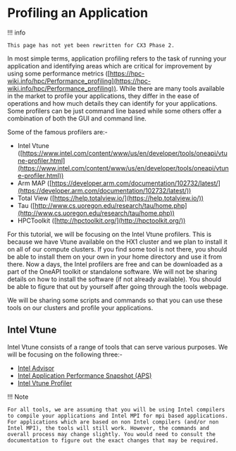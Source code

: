 # Profiling an Application

!!! info

    This page has not yet been rewritten for CX3 Phase 2.

In most simple terms, application profiling refers to the task of running your application and identifying areas which are critical for improvement by using some performance metrics ([https://hpc-wiki.info/hpc/Performance_profiling](https://hpc-wiki.info/hpc/Performance_profiling)). While there are many tools available in the market to profile your applications, they differ in the ease of operations and how much details they can identify for your applications. Some profilers can be just command line based while some others offer a combination of both the GUI and command line.

Some of the famous profilers are:-

* Intel Vtune ([https://www.intel.com/content/www/us/en/developer/tools/oneapi/vtune-profiler.html](https://www.intel.com/content/www/us/en/developer/tools/oneapi/vtune-profiler.html))
* Arm MAP ([https://developer.arm.com/documentation/102732/latest/](https://developer.arm.com/documentation/102732/latest/))
* Total View ([https://help.totalview.io/](https://help.totalview.io/))
* Tau ([http://www.cs.uoregon.edu/research/tau/home.php](http://www.cs.uoregon.edu/research/tau/home.php))
* HPCToolkit ([http://hpctoolkit.org/](http://hpctoolkit.org/))

For this tutorial, we will be focusing on the Intel Vtune profilers. This is because we have Vtune available on the HX1 cluster and we plan to install it on all of our compute clusters. If you find some tool is not there, you should be able to install them on your own in your home directory and use it from there. Now a days, the Intel profilers are free and can be downloaded as a part of the OneAPI toolkit or standalone software. We will not be sharing details on how to install the software (if not already available). You should be able to figure that out by yourself after going through the tools webpage.

We will be sharing some scripts and commands so that you can use these tools on our clusters and profile your applications.

## Intel Vtune
Intel Vtune consists of a range of tools that can serve various purposes. We will  be focusing on the following three:-

* [Intel Advisor](./intel-advisor.md)
* [Intel Application Performance Snapshot (APS)](./intel-aps.md)
* [Intel Vtune Profiler](./intel-vtune-profiler.md)

!!! Note

    For all tools, we are assuming that you will be using Intel compilers to compile your applications and Intel MPI for mpi based applications. For applications which are based on non Intel compilers (and/or non Intel MPI), the tools will still work. However, the commands and overall process may change slightly. You would need to consult the documentation to figure out the exact changes that may be required.